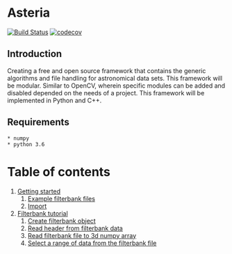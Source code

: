 # Asteria
[![Build Status](https://travis-ci.com/AUAS-Pulsar/Asteria.svg?branch=master)](https://travis-ci.com/AUAS-Pulsar/Asteria)
[![codecov](https://codecov.io/gh/AUAS-Pulsar/Asteria/branch/master/graph/badge.svg)](https://codecov.io/gh/AUAS-Pulsar/Asteria)


## Introduction

Creating a free and open source framework that contains the generic algorithms and file handling for astronomical data sets. This framework will be modular. Similar to OpenCV, wherein specific modules can be added and disabled depended on the needs of a project. This framework will be implemented in Python and C++.

## Requirements

    * numpy
    * python 3.6

# Table of contents
1. [Getting started](docs/gettingstarted.md)
    1. [Example filterbank files](docs/gettingstarted.md#11-example-filterbank-files)
    2. [Import](docs/gettingstarted.md#12-import)
2. [Filterbank tutorial](docs/filterbank.md)
    1. [Create filterbank object](docs/filterbank.md#21-create-filterbank-object)
    2. [Read header from filterbank data](docs/filterbank.md#22-read-header-from-filterbank-data)
    3. [Read filterbank file to 3d numpy array](docs/filterbank.md#23-read-filterbank-file-to-3d-numpy-array)
    4. [Select a range of data from the filterbank file](docs/filterbank.md#24-select-a-range-of-data-from-the-filterbank-file)
